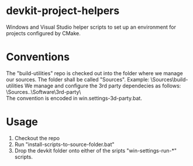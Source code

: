 # devkit-project-helpers
Windows and Visual Studio helper scripts to set up an environment for projects configured by CMake.

# Conventions

The "build-utilities" repo is checked out into the folder where we manage our sources. The folder shall be called "Sources". Example: 
    <some-path>\Sources\build-utilities
We manage and configure the 3rd party dependecies as follows:  
    <some-path>\Sources\..\Software\3rd-party\    
The convention is encoded in win.settings-3d-party.bat.

# Usage 

1. Checkout the repo
2. Run "install-scripts-to-source-folder.bat"
2. Drop the devkit folder onto either of the sripts "win-settings-run-*" scripts. 